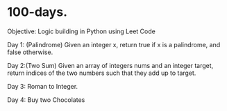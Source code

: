 # 100-days.


Objective: Logic building in Python using Leet Code

Day 1: (Palindrome) Given an integer x, return true if x is a palindrome, and false otherwise.

Day 2:(Two Sum) Given an array of integers nums and an integer target, return indices of the two numbers such that they add up to target.

Day 3: Roman to Integer.

Day 4: Buy two Chocolates
